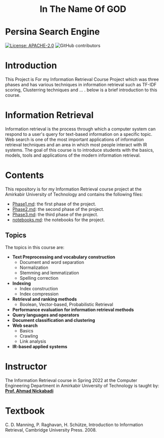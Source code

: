 <div align="center">
<h1> In The Name Of GOD </h1>
</div>

# Persina Search Engine
[![License: APACHE-2.0](https://img.shields.io/github/license/FarshidNooshi/Information-Retrieval)](https://opensource.org/licenses/Apache-2.0)
![GitHub contributors](https://img.shields.io/github/contributors/FarshidNooshi/Information-retrieval)

# Introduction

This Project is For my Information Retrieval Course Project which was three phases and has various techniques in information retrieval such as TF-IDF scoring, Clusterring techniques and ... . below is a brief introduction to this course.

# Information Retrieval

Information retrieval is the process through which a computer system can respond to a user's query for text-based information on a specific topic. Web search is one of the most important applications of information retrieval techniques and an area in which most people interact with IR systems. The goal of this course is to introduce students with the basics, models, tools and applications of the modern information retrieval.

# Contents

This repository is for my Information Retrieval course project at the Amirkabir University of Technology and contains the following files:

- [Phase1.md](Phase_1): the first phase of the project.
- [Phase2.md](Phase_2): the second phase of the project.
- [Phase3.md](Phase_3): the third phase of the project.
- [notebooks.md](notebooks): the notebooks for the project.

## Topics 

The topics in this course are:

- **Text Preprocessing and vocabulary construction**
  - Document and word separation
  - Normalization
  - Stemming and lemmatization
  - Spelling correction
- **Indexing**
  - Index construction
  - Index compression
- **Retrieval and ranking methods**
  - Boolean, Vector-based, Probabilistic Retrieval
- **Performance evaluation for information retrieval methods**
- **Query languages and operators**
- **Document classification and clustering**
- **Web search**
  - Basics
  - Crawling
  - Link analysis
- **IR-based applied systems**

# Instructor

The Information Retrieval course in Spring 2022 at the Computer Engineering Department in Amirkabir University of Technology is taught by:
[**Prof. Ahmad Nickabadi**](https://scholar.google.com/citations?user=pSMNSZwAAAAJ&hl=en)

# Textbook

C. D. Manning, P. Raghavan, H. Schütze, Introduction to Information Retrieval, Cambridge University Press. 2008.
